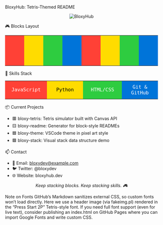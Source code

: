 BloxyHub: Tetris-Themed README
<p align="center"><img src="https://fakeimg.pl/600x120/000/FFF/?text=BloxyHub&font=press-start-2p" alt="BloxyHub" /></p>

🎮 Blocks Layout
<p align="center"><table><tr><td bgcolor="#FF4136" width="50" height="50"></td><td bgcolor="#FFDC00" width="50" height="50"></td><td bgcolor="#2ECC40" width="50" height="50"></td><td bgcolor="#0074D9" width="50" height="50"></td><td bgcolor="#FF4136" width="50" height="50"></td><td bgcolor="#FFDC00" width="50" height="50"></td><td bgcolor="#2ECC40" width="50" height="50"></td><td bgcolor="#0074D9" width="50" height="50"></td></tr><tr><td bgcolor="#FF4136" width="50" height="50"></td><td bgcolor="#FFDC00" width="50" height="50"></td><td bgcolor="#2ECC40" width="50" height="50"></td><td bgcolor="#0074D9" width="50" height="50"></td><td bgcolor="#FF4136" width="50" height="50"></td><td bgcolor="#FFDC00" width="50" height="50"></td><td bgcolor="#2ECC40" width="50" height="50"></td><td bgcolor="#0074D9" width="50" height="50"></td></tr></table></p>

🧩 Skills Stack
<p align="center"><table><tr><td bgcolor="#FF4136" width="150" height="60" align="center"><span style="font-family:'Press Start 2P',monospace; color:#FFF;">JavaScript</span></td><td bgcolor="#FFDC00" width="150" height="60" align="center"><span style="font-family:'Press Start 2P',monospace; color:#000;">Python</span></td><td bgcolor="#2ECC40" width="150" height="60" align="center"><span style="font-family:'Press Start 2P',monospace; color:#FFF;">HTML/CSS</span></td><td bgcolor="#0074D9" width="150" height="60" align="center"><span style="font-family:'Press Start 2P',monospace; color:#FFF;">Git & GitHub</span></td></tr></table></p>

📦 Current Projects
- 🟥 bloxy-tetris: Tetris simulator built with Canvas API
- 🟨 bloxy-readme: Generator for block-style READMEs
- 🟦 bloxy-theme: VSCode theme in pixel art style
- 🟩 bloxy-stack: Visual stack data structure demo

📫 Contact
- 💌 Email: bloxydev@example.com
- 🐦 Twitter: @bloxydev
- 🌐 Website: bloxyhub.dev

<p align="center"><i>Keep stacking blocks. Keep stacking skills. 🎮</i></p>

Note on Fonts
GitHub’s Markdown sanitizes external CSS, so custom fonts won’t load directly. Here we use a header image (via fakeimg.pl) rendered in the “Press Start 2P” Tetris-style font. If you need full font support (even for live text), consider publishing an index.html on GitHub Pages where you can import Google Fonts and write custom CSS.
